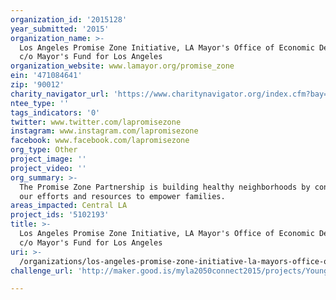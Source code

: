 ```yaml
---
organization_id: '2015128'
year_submitted: '2015'
organization_name: >-
  Los Angeles Promise Zone Initiative, LA Mayor's Office of Economic Development
  c/o Mayor's Fund for Los Angeles
organization_website: www.lamayor.org/promise_zone
ein: '471084641'
zip: '90012'
charity_navigator_url: 'https://www.charitynavigator.org/index.cfm?bay=search.profile&ein=471084641'
ntee_type: ''
tags_indicators: '0'
twitter: www.twitter.com/lapromisezone
instagram: www.instagram.com/lapromisezone
facebook: www.facebook.com/lapromisezone
org_type: Other
project_image: ''
project_video: ''
org_summary: >-
  The Promise Zone Partnership is building healthy neighborhoods by connecting
  our efforts and resources to empower families.
areas_impacted: Central LA
project_ids: '5102193'
title: >-
  Los Angeles Promise Zone Initiative, LA Mayor's Office of Economic Development
  c/o Mayor's Fund for Los Angeles
uri: >-
  /organizations/los-angeles-promise-zone-initiative-la-mayors-office-of-economic-development-c-o-mayors-fund-for-los-angeles/
challenge_url: 'http://maker.good.is/myla2050connect2015/projects/Young_Ethnographers.html'

---
```

